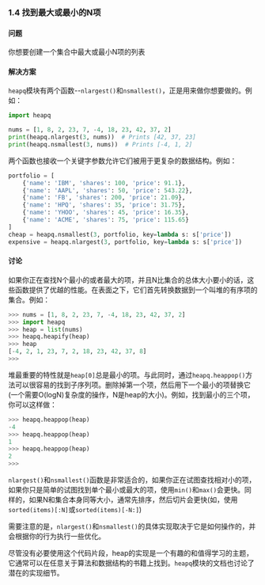 ### 1.4 找到最大或最小的N项

#### 问题

你想要创建一个集合中最大或最小N项的列表

#### 解决方案

`heapq`模块有两个函数--`nlargest()`和`nsmallest()`，正是用来做你想要做的。例如：

```python
import heapq

nums = [1, 8, 2, 23, 7, -4, 18, 23, 42, 37, 2]
print(heapq.nlargest(3, nums))  # Prints [42, 37, 23]
print(heapq.nsmallest(3, nums))  # Prints [-4, 1, 2]
```

两个函数也接收一个关键字参数允许它们被用于更复杂的数据结构。例如：

```python
portfolio = [
    {'name': 'IBM', 'shares': 100, 'price': 91.1},
    {'name': 'AAPL', 'shares': 50, 'price': 543.22},
    {'name': 'FB', 'shares': 200, 'price': 21.09},
    {'name': 'HPQ', 'shares': 35, 'price': 31.75},
    {'name': 'YHOO', 'shares': 45, 'price': 16.35},
    {'name': 'ACME', 'shares': 75, 'price': 115.65}
]
cheap = heapq.nsmallest(3, portfolio, key=lambda s: s['price'])
expensive = heapq.nlargest(3, portfolio, key=lambda s: s['price'])
```

#### 讨论

如果你正在查找N个最小的或者最大的项，并且N比集合的总体大小要小的话，这些函数提供了优越的性能。在表面之下，它们首先转换数据到一个叫堆的有序项的集合。例如：

```python
>>> nums = [1, 8, 2, 23, 7, -4, 18, 23, 42, 37, 2]
>>> import heapq
>>> heap = list(nums)
>>> heapq.heapify(heap)
>>> heap
[-4, 2, 1, 23, 7, 2, 18, 23, 42, 37, 8]
>>>
```

堆最重要的特性就是`heap[0]`总是最小的项。与此同时，通过`heapq.heappop()`方法可以很容易的找到子序列项。删除掉第一个项，然后用下一个最小的项替换它(一个需要O(logN)复杂度的操作，N是heap的大小)。例如，找到最小的三个项，你可以这样做：

```python
>>> heapq.heappop(heap)
-4
>>> heapq.heappop(heap)
1
>>> heapq.heappop(heap)
2
>>> 
```

`nlargest()`和`nsmallest()`函数是非常适合的，如果你正在试图查找相对小的项，如果你只是简单的试图找到单个最小或最大的项，使用`min()`和`max()`会更快。同样的，如果N和集合本身同等大小，通常先排序，然后切片会更快(如，使用`sorted(items)[:N]`或`sorted(items)[-N:]`)

需要注意的是，`nlargest()`和`nsmallest()`的具体实现取决于它是如何操作的，并会根据你的行为执行一些优化。

尽管没有必要使用这个代码片段，heap的实现是一个有趣的和值得学习的主题，它通常可以在任意关于算法和数据结构的书籍上找到。`heapq`模块的文档也讨论了潜在的实现细节。